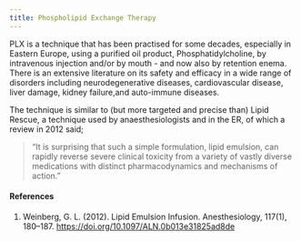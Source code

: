 ```yaml
---
title: Phospholipid Exchange Therapy
---
```


PLX is a technique that has been practised for some decades, especially in Eastern Europe, using a purified oil product, Phosphatidylcholine, by intravenous injection and/or by mouth - and now also by retention enema. There is an extensive literature on its safety and efficacy in a wide range of disorders including neurodegenerative diseases, cardiovascular disease, liver damage, kidney failure,and auto-immune diseases.

The technique is similar to (but more targeted and precise than) Lipid Rescue, a technique used by anaesthesiologists and in the ER, of which a review in 2012 said;

> “It is surprising that such a simple formulation, lipid emulsion, can rapidly reverse severe clinical toxicity from a variety of vastly diverse medications with distinct pharmacodynamics and mechanisms of action.”

#### References

1. Weinberg, G. L. (2012). Lipid Emulsion Infusion. Anesthesiology, 117(1), 180–187. https://doi.org/10.1097/ALN.0b013e31825ad8de